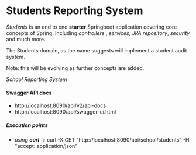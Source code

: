 <h1>Students Reporting System</h1>

<p>
   <em>Students</em> is an end to end <b>starter</b> Springboot application covering
   core concepts of Spring. Including <em>controllers</em> , <em>services</em>, <em>JPA repository</em>, 
   <em>security</em> and much more.
   
   The Students domain, as the name suggests will implement a student audit system.
   
   Note: this will be evolving as further concepts are added.
</p>
<p>
<cite>School Reporting System</cite>
</p>



<p>
<h4>Swagger API docs</h4>
<div id="doc">
   <p>
    <ul>
        <li>http://localhost:8090/api/v2/api-docs</li>
        <li>http://localhost:8090/api/swagger-ui.html</li>
    </ul>
  </p>
  
  <p>
    <H5>Execution points</H5>
    <ul>
        <li>
            <em>using <b><abbr>curl</abbr></b> -> </em> curl -X GET "http://localhost:8090/api/school/students" -H "accept: application/json"
        </li>
    </ul>
  </p>
</div>
